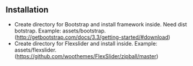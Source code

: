 ## Installation
* Create directory for Bootstrap and install framework inside. 
Need dist botstrap. Example: assets/bootstrap.
(http://getbootstrap.com/docs/3.3/getting-started/#download)
* Create directory for Flexslider and install inside. 
Example: assets/flexslider. 
(https://github.com/woothemes/FlexSlider/zipball/master)
